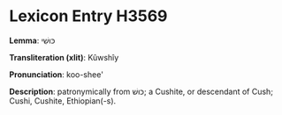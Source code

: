 # Lexicon Entry H3569

**Lemma**: כּוּשִׁי

**Transliteration (xlit)**: Kûwshîy

**Pronunciation**: koo-shee'

**Description**:
patronymically from כּוּשׁ; a Cushite, or descendant of Cush; Cushi, Cushite, Ethiopian(-s).
